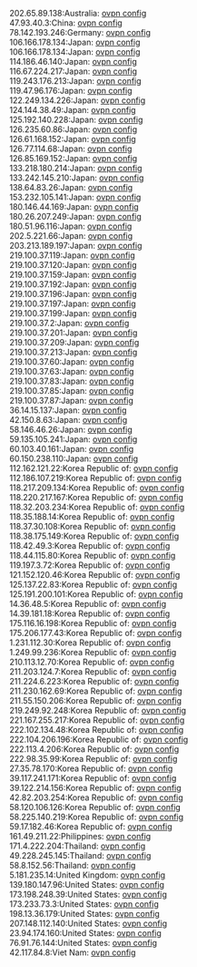 202.65.89.138:Australia: [ovpn config](vpn/202_65_89_138.ovpn)  
47.93.40.3:China: [ovpn config](vpn/47_93_40_3.ovpn)  
78.142.193.246:Germany: [ovpn config](vpn/78_142_193_246.ovpn)  
106.166.178.134:Japan: [ovpn config](vpn/106_166_178_134.ovpn)  
106.166.178.134:Japan: [ovpn config](vpn/106_166_178_134.ovpn)  
114.186.46.140:Japan: [ovpn config](vpn/114_186_46_140.ovpn)  
116.67.224.217:Japan: [ovpn config](vpn/116_67_224_217.ovpn)  
119.243.176.213:Japan: [ovpn config](vpn/119_243_176_213.ovpn)  
119.47.96.176:Japan: [ovpn config](vpn/119_47_96_176.ovpn)  
122.249.134.226:Japan: [ovpn config](vpn/122_249_134_226.ovpn)  
124.144.38.49:Japan: [ovpn config](vpn/124_144_38_49.ovpn)  
125.192.140.228:Japan: [ovpn config](vpn/125_192_140_228.ovpn)  
126.235.60.86:Japan: [ovpn config](vpn/126_235_60_86.ovpn)  
126.61.168.152:Japan: [ovpn config](vpn/126_61_168_152.ovpn)  
126.77.114.68:Japan: [ovpn config](vpn/126_77_114_68.ovpn)  
126.85.169.152:Japan: [ovpn config](vpn/126_85_169_152.ovpn)  
133.218.180.214:Japan: [ovpn config](vpn/133_218_180_214.ovpn)  
133.242.145.210:Japan: [ovpn config](vpn/133_242_145_210.ovpn)  
138.64.83.26:Japan: [ovpn config](vpn/138_64_83_26.ovpn)  
153.232.105.141:Japan: [ovpn config](vpn/153_232_105_141.ovpn)  
180.146.44.169:Japan: [ovpn config](vpn/180_146_44_169.ovpn)  
180.26.207.249:Japan: [ovpn config](vpn/180_26_207_249.ovpn)  
180.51.96.116:Japan: [ovpn config](vpn/180_51_96_116.ovpn)  
202.5.221.66:Japan: [ovpn config](vpn/202_5_221_66.ovpn)  
203.213.189.197:Japan: [ovpn config](vpn/203_213_189_197.ovpn)  
219.100.37.119:Japan: [ovpn config](vpn/219_100_37_119.ovpn)  
219.100.37.120:Japan: [ovpn config](vpn/219_100_37_120.ovpn)  
219.100.37.159:Japan: [ovpn config](vpn/219_100_37_159.ovpn)  
219.100.37.192:Japan: [ovpn config](vpn/219_100_37_192.ovpn)  
219.100.37.196:Japan: [ovpn config](vpn/219_100_37_196.ovpn)  
219.100.37.197:Japan: [ovpn config](vpn/219_100_37_197.ovpn)  
219.100.37.199:Japan: [ovpn config](vpn/219_100_37_199.ovpn)  
219.100.37.2:Japan: [ovpn config](vpn/219_100_37_2.ovpn)  
219.100.37.201:Japan: [ovpn config](vpn/219_100_37_201.ovpn)  
219.100.37.209:Japan: [ovpn config](vpn/219_100_37_209.ovpn)  
219.100.37.213:Japan: [ovpn config](vpn/219_100_37_213.ovpn)  
219.100.37.60:Japan: [ovpn config](vpn/219_100_37_60.ovpn)  
219.100.37.63:Japan: [ovpn config](vpn/219_100_37_63.ovpn)  
219.100.37.83:Japan: [ovpn config](vpn/219_100_37_83.ovpn)  
219.100.37.85:Japan: [ovpn config](vpn/219_100_37_85.ovpn)  
219.100.37.87:Japan: [ovpn config](vpn/219_100_37_87.ovpn)  
36.14.15.137:Japan: [ovpn config](vpn/36_14_15_137.ovpn)  
42.150.8.63:Japan: [ovpn config](vpn/42_150_8_63.ovpn)  
58.146.46.26:Japan: [ovpn config](vpn/58_146_46_26.ovpn)  
59.135.105.241:Japan: [ovpn config](vpn/59_135_105_241.ovpn)  
60.103.40.161:Japan: [ovpn config](vpn/60_103_40_161.ovpn)  
60.150.238.110:Japan: [ovpn config](vpn/60_150_238_110.ovpn)  
112.162.121.22:Korea Republic of: [ovpn config](vpn/112_162_121_22.ovpn)  
112.186.107.219:Korea Republic of: [ovpn config](vpn/112_186_107_219.ovpn)  
118.217.209.134:Korea Republic of: [ovpn config](vpn/118_217_209_134.ovpn)  
118.220.217.167:Korea Republic of: [ovpn config](vpn/118_220_217_167.ovpn)  
118.32.203.234:Korea Republic of: [ovpn config](vpn/118_32_203_234.ovpn)  
118.35.188.14:Korea Republic of: [ovpn config](vpn/118_35_188_14.ovpn)  
118.37.30.108:Korea Republic of: [ovpn config](vpn/118_37_30_108.ovpn)  
118.38.175.149:Korea Republic of: [ovpn config](vpn/118_38_175_149.ovpn)  
118.42.49.3:Korea Republic of: [ovpn config](vpn/118_42_49_3.ovpn)  
118.44.115.80:Korea Republic of: [ovpn config](vpn/118_44_115_80.ovpn)  
119.197.3.72:Korea Republic of: [ovpn config](vpn/119_197_3_72.ovpn)  
121.152.120.46:Korea Republic of: [ovpn config](vpn/121_152_120_46.ovpn)  
125.137.22.83:Korea Republic of: [ovpn config](vpn/125_137_22_83.ovpn)  
125.191.200.101:Korea Republic of: [ovpn config](vpn/125_191_200_101.ovpn)  
14.36.48.5:Korea Republic of: [ovpn config](vpn/14_36_48_5.ovpn)  
14.39.181.18:Korea Republic of: [ovpn config](vpn/14_39_181_18.ovpn)  
175.116.16.198:Korea Republic of: [ovpn config](vpn/175_116_16_198.ovpn)  
175.206.177.43:Korea Republic of: [ovpn config](vpn/175_206_177_43.ovpn)  
1.231.112.30:Korea Republic of: [ovpn config](vpn/1_231_112_30.ovpn)  
1.249.99.236:Korea Republic of: [ovpn config](vpn/1_249_99_236.ovpn)  
210.113.12.70:Korea Republic of: [ovpn config](vpn/210_113_12_70.ovpn)  
211.203.124.7:Korea Republic of: [ovpn config](vpn/211_203_124_7.ovpn)  
211.224.6.223:Korea Republic of: [ovpn config](vpn/211_224_6_223.ovpn)  
211.230.162.69:Korea Republic of: [ovpn config](vpn/211_230_162_69.ovpn)  
211.55.150.206:Korea Republic of: [ovpn config](vpn/211_55_150_206.ovpn)  
219.249.92.248:Korea Republic of: [ovpn config](vpn/219_249_92_248.ovpn)  
221.167.255.217:Korea Republic of: [ovpn config](vpn/221_167_255_217.ovpn)  
222.102.134.48:Korea Republic of: [ovpn config](vpn/222_102_134_48.ovpn)  
222.104.206.196:Korea Republic of: [ovpn config](vpn/222_104_206_196.ovpn)  
222.113.4.206:Korea Republic of: [ovpn config](vpn/222_113_4_206.ovpn)  
222.98.35.99:Korea Republic of: [ovpn config](vpn/222_98_35_99.ovpn)  
27.35.78.170:Korea Republic of: [ovpn config](vpn/27_35_78_170.ovpn)  
39.117.241.171:Korea Republic of: [ovpn config](vpn/39_117_241_171.ovpn)  
39.122.214.156:Korea Republic of: [ovpn config](vpn/39_122_214_156.ovpn)  
42.82.203.254:Korea Republic of: [ovpn config](vpn/42_82_203_254.ovpn)  
58.120.106.126:Korea Republic of: [ovpn config](vpn/58_120_106_126.ovpn)  
58.225.140.219:Korea Republic of: [ovpn config](vpn/58_225_140_219.ovpn)  
59.17.182.46:Korea Republic of: [ovpn config](vpn/59_17_182_46.ovpn)  
161.49.211.22:Philippines: [ovpn config](vpn/161_49_211_22.ovpn)  
171.4.222.204:Thailand: [ovpn config](vpn/171_4_222_204.ovpn)  
49.228.245.145:Thailand: [ovpn config](vpn/49_228_245_145.ovpn)  
58.8.152.56:Thailand: [ovpn config](vpn/58_8_152_56.ovpn)  
5.181.235.14:United Kingdom: [ovpn config](vpn/5_181_235_14.ovpn)  
139.180.147.96:United States: [ovpn config](vpn/139_180_147_96.ovpn)  
173.198.248.39:United States: [ovpn config](vpn/173_198_248_39.ovpn)  
173.233.73.3:United States: [ovpn config](vpn/173_233_73_3.ovpn)  
198.13.36.179:United States: [ovpn config](vpn/198_13_36_179.ovpn)  
207.148.112.140:United States: [ovpn config](vpn/207_148_112_140.ovpn)  
23.94.174.160:United States: [ovpn config](vpn/23_94_174_160.ovpn)  
76.91.76.144:United States: [ovpn config](vpn/76_91_76_144.ovpn)  
42.117.84.8:Viet Nam: [ovpn config](vpn/42_117_84_8.ovpn)  
